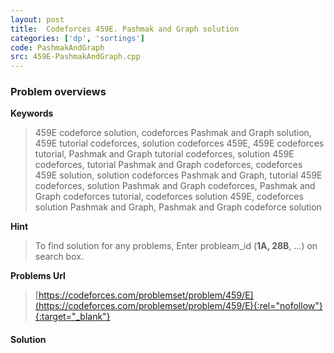 ```yaml
---
layout: post
title:  Codeforces 459E. Pashmak and Graph solution
categories: ['dp', 'sortings']
code: PashmakAndGraph
src: 459E-PashmakAndGraph.cpp
---
```

### **Problem overviews**

**Keywords**
> 459E codeforce solution, codeforces Pashmak and Graph solution, 459E tutorial codeforces, solution codeforces 459E, 459E codeforces tutorial, Pashmak and Graph tutorial codeforces, solution 459E codeforces, tutorial Pashmak and Graph codeforces, codeforces 459E solution, solution codeforces Pashmak and Graph, tutorial 459E codeforces, solution Pashmak and Graph codeforces, Pashmak and Graph codeforces tutorial, codeforces solution 459E, codeforces solution Pashmak and Graph, Pashmak and Graph codeforce solution

**Hint**
> To find solution for any problems, Enter probleam_id (**1A, 28B**, ...) on search box. 

**Problems Url**
> [https://codeforces.com/problemset/problem/459/E](https://codeforces.com/problemset/problem/459/E){:rel="nofollow"}{:target="_blank"}

#### **Solution**



